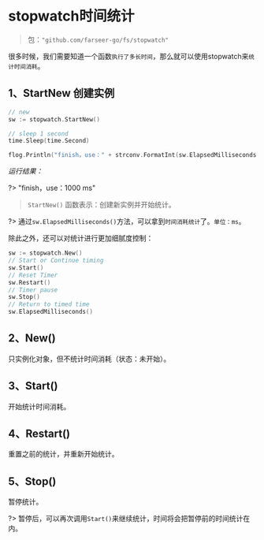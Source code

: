# stopwatch时间统计
> 包：`"github.com/farseer-go/fs/stopwatch"`

很多时候，我们需要知道一个函数`执行了多长时间`，那么就可以使用stopwatch来`统计时间消耗`。

## 1、StartNew 创建实例
```go
// new
sw := stopwatch.StartNew()

// sleep 1 second
time.Sleep(time.Second)

flog.Println("finish，use：" + strconv.FormatInt(sw.ElapsedMilliseconds(), 10) + " ms")
```
_运行结果：_

?> "finish，use：1000 ms"

> `StartNew()` 函数表示：创建新实例并开始统计。

?> 通过`sw.ElapsedMilliseconds()`方法，可以拿到`时间消耗统计`了。`单位：ms`。

除此之外，还可以对统计进行更加细腻度控制：
```go
sw := stopwatch.New()
// Start or Continue timing
sw.Start()
// Reset Timer
sw.Restart()
// Timer pause
sw.Stop()
// Return to timed time
sw.ElapsedMilliseconds()
```

## 2、New()
只实例化对象，但不统计时间消耗（状态：未开始）。
## 3、Start()
开始统计时间消耗。
## 4、Restart()
重置之前的统计，并重新开始统计。
## 5、Stop()
暂停统计。

?> 暂停后，可以再次调用`Start()`来继续统计，时间将会把暂停前的时间统计在内。